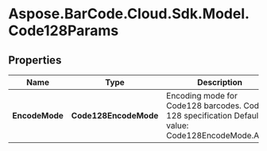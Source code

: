 # Aspose.BarCode.Cloud.Sdk.Model.Code128Params

## Properties

Name | Type | Description | Notes
---- | ---- | ----------- | -----
**EncodeMode** | **Code128EncodeMode** | Encoding mode for Code128 barcodes. Code 128 specification Default value: Code128EncodeMode.Auto. | [optional]

